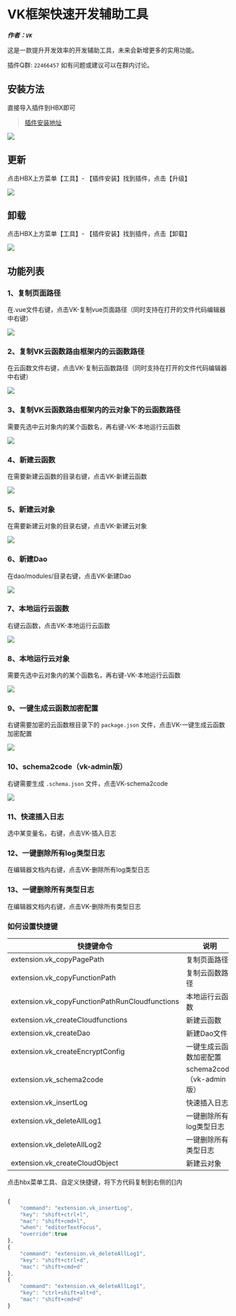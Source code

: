 # VK框架快速开发辅助工具

___作者：`VK`___

这是一款提升开发效率的开发辅助工具，未来会新增更多的实用功能。

插件Q群: `22466457` 如有问题或建议可以在群内讨论。

## 安装方法

直接导入插件到HBX即可

> [插件安装地址](https://ext.dcloud.net.cn/plugin?id=6663)

![](https://vkceyugu.cdn.bspapp.com/VKCEYUGU-cf0c5e69-620c-4f3c-84ab-f4619262939f/13d1526d-f3c1-4626-8e4e-fe13066af7f9.png)

## 更新

点击HBX上方菜单【工具】- 【插件安装】找到插件，点击【升级】

![](https://vkceyugu.cdn.bspapp.com/VKCEYUGU-cf0c5e69-620c-4f3c-84ab-f4619262939f/4bbd16a1-6978-42c0-8cc0-043440698dca.png)

## 卸载

点击HBX上方菜单【工具】- 【插件安装】找到插件，点击【卸载】

![](https://vkceyugu.cdn.bspapp.com/VKCEYUGU-cf0c5e69-620c-4f3c-84ab-f4619262939f/efe3d294-9a11-4495-aa4c-ebacc999c694.png)

## 功能列表

### 1、复制页面路径
在.vue文件右键，点击VK-复制vue页面路径（同时支持在打开的文件代码编辑器中右键）

![](https://vkceyugu.cdn.bspapp.com/VKCEYUGU-cf0c5e69-620c-4f3c-84ab-f4619262939f/a55536a0-583b-495d-9cf0-7913c50332c9.png)

### 2、复制VK云函数路由框架内的云函数路径
在云函数文件右键，点击VK-复制云函数路径（同时支持在打开的文件代码编辑器中右键）

![](https://vkceyugu.cdn.bspapp.com/VKCEYUGU-cf0c5e69-620c-4f3c-84ab-f4619262939f/6c5262f5-2ed3-43da-95cf-dd558c86dfa8.png)

### 3、复制VK云函数路由框架内的云对象下的云函数路径
需要先选中云对象内的某个函数名，再右键-VK-本地运行云函数

![](https://vkceyugu.cdn.bspapp.com/VKCEYUGU-cf0c5e69-620c-4f3c-84ab-f4619262939f/e647fdbb-dedb-433e-b5c9-1f15b9349a1c.png)

### 4、新建云函数
在需要新建云函数的目录右键，点击VK-新建云函数

![](https://vkceyugu.cdn.bspapp.com/VKCEYUGU-cf0c5e69-620c-4f3c-84ab-f4619262939f/32c0b56e-1e71-4c2c-8bb6-1dfc966f8342.png)

### 5、新建云对象
在需要新建云对象的目录右键，点击VK-新建云对象

![](https://vkceyugu.cdn.bspapp.com/VKCEYUGU-cf0c5e69-620c-4f3c-84ab-f4619262939f/613e4fb9-c562-46b4-8426-411797d218a6.png)

### 6、新建Dao
在dao/modules/目录右键，点击VK-新建Dao

![](https://vkceyugu.cdn.bspapp.com/VKCEYUGU-cf0c5e69-620c-4f3c-84ab-f4619262939f/066fed7d-11fe-4c72-91a3-a8a0e6390be8.png)

### 7、本地运行云函数
右键云函数，点击VK-本地运行云函数

![](https://vkceyugu.cdn.bspapp.com/VKCEYUGU-cf0c5e69-620c-4f3c-84ab-f4619262939f/f0e2ff43-8e54-45b3-bc93-3cd5f461f38f.png)

### 8、本地运行云对象
需要先选中云对象内的某个函数名，再右键-VK-本地运行云函数

![](https://vkceyugu.cdn.bspapp.com/VKCEYUGU-cf0c5e69-620c-4f3c-84ab-f4619262939f/e647fdbb-dedb-433e-b5c9-1f15b9349a1c.png)

### 9、一键生成云函数加密配置
右键需要加密的云函数根目录下的 `package.json` 文件，点击VK-一键生成云函数加密配置

![](https://vkceyugu.cdn.bspapp.com/VKCEYUGU-cf0c5e69-620c-4f3c-84ab-f4619262939f/1ecf9272-0a67-4248-b8a5-216822d0bd40.png)

### 10、schema2code（vk-admin版）
右键需要生成 `.schema.json` 文件，点击VK-schema2code

![](https://vkceyugu.cdn.bspapp.com/VKCEYUGU-cf0c5e69-620c-4f3c-84ab-f4619262939f/29ead8cb-a775-43f1-a80e-1716b93e6f47.png)

### 11、快速插入日志
选中某变量名，右键，点击VK-插入日志

### 12、一键删除所有log类型日志
在编辑器文档内右键，点击VK-删除所有log类型日志

### 13、一键删除所有类型日志
在编辑器文档内右键，点击VK-删除所有类型日志

### 如何设置快捷键

| 快捷键命令                           | 说明                           |
|-------------------------------------|-------------------------------|
| extension.vk_copyPagePath           | 复制页面路径                   |
| extension.vk_copyFunctionPath       | 复制云函数路径                 |
| extension.vk_copyFunctionPathRunCloudfunctions | 本地运行云函数      |
| extension.vk_createCloudfunctions   | 新建云函数                     |
| extension.vk_createDao              | 新建Dao文件                    |
| extension.vk_createEncryptConfig    | 一键生成云函数加密配置          |
| extension.vk_schema2code            | schema2code（vk-admin版）     |
| extension.vk_insertLog              | 快速插入日志                   |
| extension.vk_deleteAllLog1          | 一键删除所有log类型日志         |
| extension.vk_deleteAllLog2          | 一键删除所有类型日志            |
| extension.vk_createCloudObject      | 新建云对象                     |


点击hbx菜单工具、自定义快捷键，将下方代码复制到右侧的[]内


```js

{
	"command": "extension.vk_insertLog",
	"key": "shift+ctrl+l",
	"mac": "shift+cmd+l",
	"when": "editorTextFocus",
	"override":true
},
{
	"command": "extension.vk_deleteAllLog1",
	"key": "shift+ctrl+d",
	"mac": "shift+cmd+d"
},
{
	"command": "extension.vk_deleteAllLog1",
	"key": "ctrl+shift+alt+d",
	"mac": "shift+cmd+d"
}
	
```
